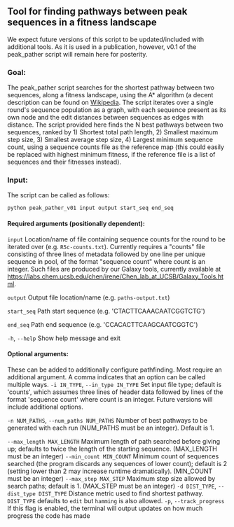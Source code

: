 
## Tool for finding pathways between peak sequences in a fitness landscape

We expect future versions of this script to be updated/included with additional tools. As it is used in a publication, however, v0.1 of the peak_pather script will remain here for posterity.

### Goal:

The peak_pather script searches for the shortest pathway between two sequences, along a fitness landscape, using the A* algorithm (a decent description can be found on [Wikipedia](https://en.wikipedia.org/wiki/A*_search_algorithm). The script iterates over a single round's sequence population as a graph, with each sequence present as its own node and the edit distances between sequences as edges with distance. The script provided here finds the N best pathways between two sequences, ranked by 1) Shortest total path length, 2) Smallest maximum step size, 3) Smallest average step size, 4) Largest minimum sequence count, using a sequence counts file as the reference map (this could easily be replaced with highest minimum fitness, if the reference file is a list of sequences and their fitnesses instead).

### Input:

The script can be called as follows:

```
python peak_pather_v01 input output start_seq end_seq
```
#### Required arguments (positionally dependent):
`input`                 Location/name of file containing sequence counts for the round to be iterated over (e.g. `R5c-counts.txt`). Currently requires a "counts" file consisting of three lines of metadata followed by  one line per unique sequence in pool, of the format "sequence count" where count is an integer. Such files are produced by our Galaxy tools, currently available at https://labs.chem.ucsb.edu/chen/irene/Chen_lab_at_UCSB/Galaxy_Tools.html. 

`output`                Output file location/name (e.g. `paths-output.txt`)

`start_seq`             Path start sequence (e.g. 'CTACTTCAAACAATCGGTCTG')

`end_seq`               Path end sequence (e.g. 'CCACACTTCAAGCAATCGGTC')
  
 `-h`, `--help`            Show help message and exit

#### Optional arguments:
These can be added to additionally configure pathfinding. Most require an additional argument. A comma indicates that an option can be called multiple ways.
  `-i IN_TYPE`, `--in_type IN_TYPE`
                        Set input file type; default is 'counts', which
                        assumes three lines of header data followed by lines
                        of the format 'sequence count' where count is an
                        integer. Future versions will include additional options.
                        
  `-n NUM_PATHS`, `--num_paths NUM_PATHS`
                        Number of best pathways to be generated with each run (NUM_PATHS must be an integer). Default is 1.
                        
 `--max_length MAX_LENGTH`
                        Maximum length of path searched before giving up;
                        defaults to twice the length of the starting sequence. (MAX_LENGTH must be an integer)
  `--min_count MIN_COUNT`
                        Minimum count of sequences searched (the program
                        discards any sequences of lower count); default is 2
                        (setting lower than 2 may increase runtime
                        dramatically). (MIN_COUNT must be an integer)
  `--max_step MAX_STEP`   Maximum step size allowed by search paths; default is
                        1. (MAX_STEP must be an integer)
  `-d DIST_TYPE`, `--dist_type DIST_TYPE`
                        Distance metric used to find shortest pathway. `DIST_TYPE`
                        defaults to `edit` but `hamming` is also allowed.
  `-p`, `--track_progress`  If this flag is enabled, the terminal will output updates
                        on how much progress the code has made
